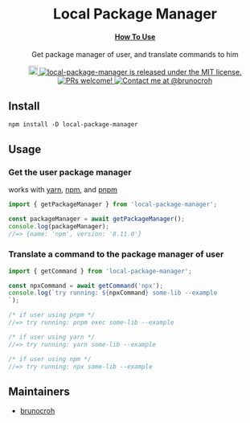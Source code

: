 <h1 align="center">
  Local Package Manager
</h1>

<h4 align="center">
  <a href="https://github.com/brunocroh/local-package-manager#usage">How To Use</a>
</h4>

<p align="center">
  Get package manager of user, and translate commands to him
</p>
<p align="center">
  <a href="https://badge.fury.io/js/local-package-manager">
    <img src="https://badge.fury.io/js/local-package-manager.svg" alt="npm version" height="18">
  </a>
  <a href="https://github.com/brunocroh/local-package-manager/blob/main/license">
    <img src="https://img.shields.io/badge/license-MIT-blue.svg" alt="local-package-manager is released under the MIT license." />
  </a>
  <a href="https://github.com/brunocroh/local-package-manager/pulls">
    <img src="https://img.shields.io/badge/PRs-welcome-brightgreen.svg?style=flat" alt="PRs welcome!" />
  </a>
  <a href="https://twitter.com/brunocroh">
    <img src="https://img.shields.io/twitter/follow/medusajs.svg?label=Contact%20me%20at%20@brunocroh" alt="Contact me at @brunocroh" />
  </a>
</p>

## Install

```
npm install -D local-package-manager
```

## Usage

### Get the user package manager
works with [yarn](https://classic.yarnpkg.com), [npm](https://docs.npmjs.com/), and [pnpm](https://pnpm.io/)
```js
import { getPackageManager } from 'local-package-manager';

const packageManager = await getPackageManager();
console.log(packageManager);
//=> {name: 'npm', version: '8.11.0'}
```

### Translate a command to the package manager of user
```js
import { getCommand } from 'local-package-manager';

const npxCommand = await getCommand('npx');
console.log(`try running: ${npxCommand} some-lib --example
`);

/* if user using pnpm */
//=> try running: pnpm exec some-lib --example

/* if user using yarn */
//=> try running: yarn some-lib --example

/* if user using npm */
//=> try running: npx some-lib --example
```
## Maintainers

- [brunocroh](https://github.com/brunocroh)

